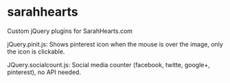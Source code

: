 # sarahhearts
Custom jQuery plugins for SarahHearts.com

jQuery.pinit.js:
Shows pinterest icon when the mouse is over the image, only the icon is clickable.

JQuery.socialcount.js:
Social media counter (facebook, twitte, google+, pinterest), no API needed.

